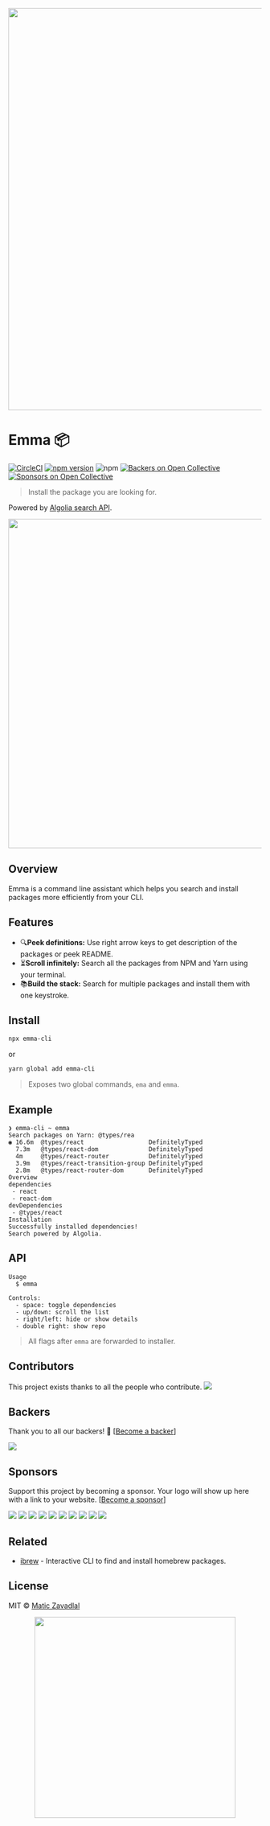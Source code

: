 <p align="center"><img src="media/emma.png" width="800" /></p>

# Emma 📦

[![CircleCI](https://circleci.com/gh/maticzav/emma-cli.svg?style=shield)](https://circleci.com/gh/maticzav/emma-cli)
[![npm version](https://badge.fury.io/js/emma-cli.svg)](https://badge.fury.io/js/emma-cli)
![npm](https://img.shields.io/npm/dt/emma-cli.svg)
[![Backers on Open Collective](https://opencollective.com/emma-cli/backers/badge.svg)](#backers) [![Sponsors on Open Collective](https://opencollective.com/emma-cli/sponsors/badge.svg)](#sponsors)

> Install the package you are looking for.

Powered by [Algolia search API](https://www.algolia.com/).

<p align="center"><img src="media/demo.gif" width="655" /></p>

## Overview

Emma is a command line assistant which helps you search and install packages more efficiently from your CLI.

## Features

- 🔍**Peek definitions:** Use right arrow keys to get description of the packages or peek README.
- ⏳**Scroll infinitely:** Search all the packages from NPM and Yarn using your terminal.
- 📚**Build the stack:** Search for multiple packages and install them with one keystroke.

## Install

```bash
npx emma-cli
```

or

```bash
yarn global add emma-cli
```

> Exposes two global commands, `ema` and `emma`.

## Example

```
❯ emma-cli ~ emma
Search packages on Yarn: @types/rea
◉ 16.6m  @types/react                  DefinitelyTyped
  7.3m   @types/react-dom              DefinitelyTyped
  4m     @types/react-router           DefinitelyTyped
  3.9m   @types/react-transition-group DefinitelyTyped
  2.8m   @types/react-router-dom       DefinitelyTyped
Overview
dependencies
 - react
 - react-dom
devDependencies
 - @types/react
Installation
Successfully installed dependencies!
Search powered by Algolia.
```

## API

```
Usage
  $ emma

Controls:
  - space: toggle dependencies
  - up/down: scroll the list
  - right/left: hide or show details
  - double right: show repo
```

> All flags after `emma` are forwarded to installer.

## Contributors

This project exists thanks to all the people who contribute.
<a href="graphs/contributors"><img src="https://opencollective.com/emma-cli/contributors.svg?width=890&button=false" /></a>

## Backers

Thank you to all our backers! 🙏 [[Become a backer](https://opencollective.com/emma-cli#backer)]

<a href="https://opencollective.com/emma-cli#backers" target="_blank"><img src="https://opencollective.com/emma-cli/backers.svg?width=890"></a>

## Sponsors

Support this project by becoming a sponsor. Your logo will show up here with a link to your website. [[Become a sponsor](https://opencollective.com/emma-cli#sponsor)]

<a href="https://opencollective.com/emma-cli/sponsor/0/website" target="_blank"><img src="https://opencollective.com/emma-cli/sponsor/0/avatar.svg"></a>
<a href="https://opencollective.com/emma-cli/sponsor/1/website" target="_blank"><img src="https://opencollective.com/emma-cli/sponsor/1/avatar.svg"></a>
<a href="https://opencollective.com/emma-cli/sponsor/2/website" target="_blank"><img src="https://opencollective.com/emma-cli/sponsor/2/avatar.svg"></a>
<a href="https://opencollective.com/emma-cli/sponsor/3/website" target="_blank"><img src="https://opencollective.com/emma-cli/sponsor/3/avatar.svg"></a>
<a href="https://opencollective.com/emma-cli/sponsor/4/website" target="_blank"><img src="https://opencollective.com/emma-cli/sponsor/4/avatar.svg"></a>
<a href="https://opencollective.com/emma-cli/sponsor/5/website" target="_blank"><img src="https://opencollective.com/emma-cli/sponsor/5/avatar.svg"></a>
<a href="https://opencollective.com/emma-cli/sponsor/6/website" target="_blank"><img src="https://opencollective.com/emma-cli/sponsor/6/avatar.svg"></a>
<a href="https://opencollective.com/emma-cli/sponsor/7/website" target="_blank"><img src="https://opencollective.com/emma-cli/sponsor/7/avatar.svg"></a>
<a href="https://opencollective.com/emma-cli/sponsor/8/website" target="_blank"><img src="https://opencollective.com/emma-cli/sponsor/8/avatar.svg"></a>
<a href="https://opencollective.com/emma-cli/sponsor/9/website" target="_blank"><img src="https://opencollective.com/emma-cli/sponsor/9/avatar.svg"></a>

## Related

- [ibrew](https://github.com/mischah/ibrew) - Interactive CLI to find and install homebrew packages.

## License

MIT © [Matic Zavadlal](https://github.com/maticzav)

<p align="center"><a href="https://www.algolia.com"><img src="media/algolia.svg" width="400" /></a></p>
